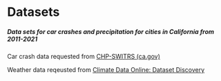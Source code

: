 # Datasets

##### Data sets for car crashes and precipitation for cities in California from 2011-2021

Car crash data requested from [CHP-SWITRS (ca.gov)](https://iswitrs.chp.ca.gov/Reports/jsp/RawData.jsp)

Weather data reqeusted from [Climate Data Online: Dataset Discovery](https://www.ncdc.noaa.gov/cdo-web/datasets#GHCND)
